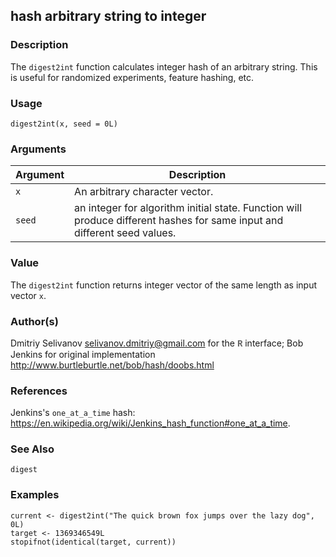 
## hash arbitrary string to integer

### Description

The `digest2int` function calculates integer hash of an arbitrary
string. This is useful for randomized experiments, feature hashing, etc.

### Usage

    digest2int(x, seed = 0L)

### Arguments

| Argument | Description                                                                                                              |
|----------|--------------------------------------------------------------------------------------------------------------------------|
| `x`      | An arbitrary character vector.                                                                                           |
| `seed`   | an integer for algorithm initial state. Function will produce different hashes for same input and different seed values. |

### Value

The `digest2int` function returns integer vector of the same length as
input vector `x`.

### Author(s)

Dmitriy Selivanov <selivanov.dmitriy@gmail.com> for the <span
style="font-family: Courier New, Courier; color: #666666;">**R**</span>
interface; Bob Jenkins for original implementation
<http://www.burtleburtle.net/bob/hash/doobs.html>

### References

Jenkins's `one_at_a_time` hash:
<https://en.wikipedia.org/wiki/Jenkins_hash_function#one_at_a_time>.

### See Also

`digest`

### Examples


    current <- digest2int("The quick brown fox jumps over the lazy dog", 0L)
    target <- 1369346549L
    stopifnot(identical(target, current))

